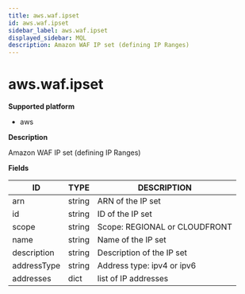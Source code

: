 ```yaml
---
title: aws.waf.ipset
id: aws.waf.ipset
sidebar_label: aws.waf.ipset
displayed_sidebar: MQL
description: Amazon WAF IP set (defining IP Ranges)
---
```


# aws.waf.ipset

**Supported platform**

- aws

**Description**

Amazon WAF IP set (defining IP Ranges)

**Fields**

| ID          | TYPE   | DESCRIPTION                   |
| ----------- | ------ | ----------------------------- |
| arn         | string | ARN of the IP set             |
| id          | string | ID of the IP set              |
| scope       | string | Scope: REGIONAL or CLOUDFRONT |
| name        | string | Name of the IP set            |
| description | string | Description of the IP set     |
| addressType | string | Address type: ipv4 or ipv6    |
| addresses   | dict   | list of IP addresses          |
